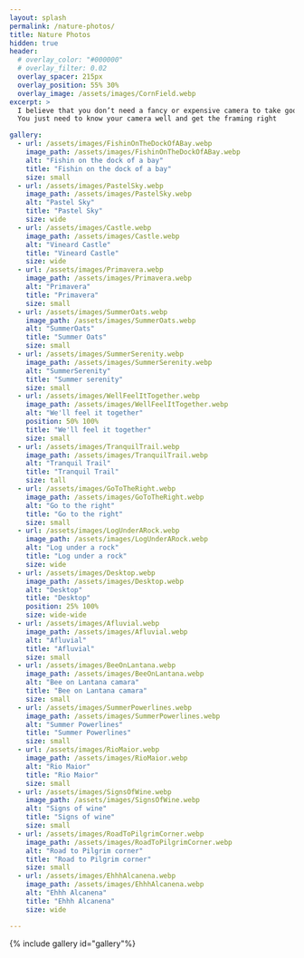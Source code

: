 ```yaml
---
layout: splash
permalink: /nature-photos/
title: Nature Photos
hidden: true
header:
  # overlay_color: "#000000"
  # overlay_filter: 0.02
  overlay_spacer: 215px
  overlay_position: 55% 30%
  overlay_image: /assets/images/CornField.webp
excerpt: >
  I believe that you don’t need a fancy or expensive camera to take good photos.
  You just need to know your camera well and get the framing right

gallery:
  - url: /assets/images/FishinOnTheDockOfABay.webp
    image_path: /assets/images/FishinOnTheDockOfABay.webp
    alt: "Fishin on the dock of a bay"
    title: "Fishin on the dock of a bay"
    size: small
  - url: /assets/images/PastelSky.webp
    image_path: /assets/images/PastelSky.webp
    alt: "Pastel Sky"
    title: "Pastel Sky"
    size: wide
  - url: /assets/images/Castle.webp
    image_path: /assets/images/Castle.webp
    alt: "Vineard Castle"
    title: "Vineard Castle"
    size: wide
  - url: /assets/images/Primavera.webp
    image_path: /assets/images/Primavera.webp
    alt: "Primavera"
    title: "Primavera"
    size: small
  - url: /assets/images/SummerOats.webp
    image_path: /assets/images/SummerOats.webp
    alt: "SummerOats"
    title: "Summer Oats"
    size: small
  - url: /assets/images/SummerSerenity.webp
    image_path: /assets/images/SummerSerenity.webp
    alt: "SummerSerenity"
    title: "Summer serenity"
    size: small
  - url: /assets/images/WellFeelItTogether.webp
    image_path: /assets/images/WellFeelItTogether.webp
    alt: "We'll feel it together"
    position: 50% 100%
    title: "We'll feel it together"
    size: small
  - url: /assets/images/TranquilTrail.webp
    image_path: /assets/images/TranquilTrail.webp
    alt: "Tranquil Trail"
    title: "Tranquil Trail"
    size: tall
  - url: /assets/images/GoToTheRight.webp
    image_path: /assets/images/GoToTheRight.webp
    alt: "Go to the right"
    title: "Go to the right"
    size: small
  - url: /assets/images/LogUnderARock.webp
    image_path: /assets/images/LogUnderARock.webp
    alt: "Log under a rock"
    title: "Log under a rock"
    size: wide
  - url: /assets/images/Desktop.webp
    image_path: /assets/images/Desktop.webp
    alt: "Desktop"
    title: "Desktop"
    position: 25% 100%
    size: wide-wide
  - url: /assets/images/Afluvial.webp
    image_path: /assets/images/Afluvial.webp
    alt: "Afluvial"
    title: "Afluvial"
    size: small
  - url: /assets/images/BeeOnLantana.webp
    image_path: /assets/images/BeeOnLantana.webp
    alt: "Bee on Lantana camara"
    title: "Bee on Lantana camara"
    size: small
  - url: /assets/images/SummerPowerlines.webp
    image_path: /assets/images/SummerPowerlines.webp
    alt: "Summer Powerlines"
    title: "Summer Powerlines"
    size: small
  - url: /assets/images/RioMaior.webp
    image_path: /assets/images/RioMaior.webp
    alt: "Rio Maior"
    title: "Rio Maior"
    size: small
  - url: /assets/images/SignsOfWine.webp
    image_path: /assets/images/SignsOfWine.webp
    alt: "Signs of wine"
    title: "Signs of wine"
    size: small
  - url: /assets/images/RoadToPilgrimCorner.webp
    image_path: /assets/images/RoadToPilgrimCorner.webp
    alt: "Road to Pilgrim corner"
    title: "Road to Pilgrim corner"
    size: small
  - url: /assets/images/EhhhAlcanena.webp
    image_path: /assets/images/EhhhAlcanena.webp
    alt: "Ehhh Alcanena"
    title: "Ehhh Alcanena"
    size: wide

---
```


{% include gallery id="gallery"%}
